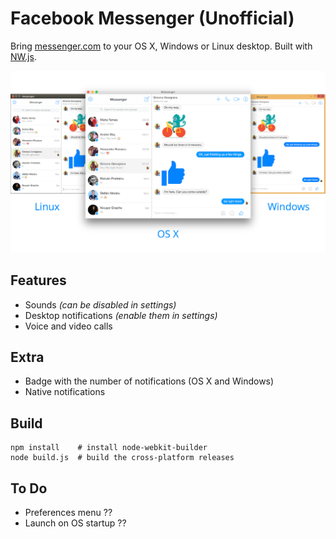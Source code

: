 # Facebook Messenger (Unofficial)

Bring [messenger.com](https://messenger.com) to your OS X, Windows or Linux desktop. Built with [NW.js](http://nwjs.io/).

![Cross-platform screenshot](screenshot.png)

## Features

* Sounds *(can be disabled in settings)*
* Desktop notifications *(enable them in settings)*
* Voice and video calls

## Extra

* Badge with the number of notifications (OS X and Windows)
* Native notifications

## Build

    npm install    # install node-webkit-builder
    node build.js  # build the cross-platform releases

## To Do

* Preferences menu ??
* Launch on OS startup ??
